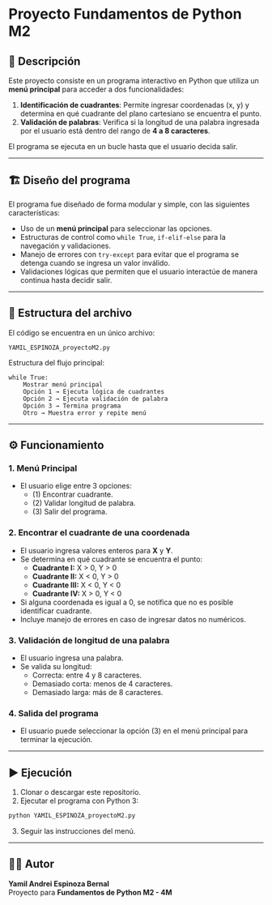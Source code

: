 # Proyecto Fundamentos de Python M2  

## 📌 Descripción  
Este proyecto consiste en un programa interactivo en Python que utiliza un **menú principal** para acceder a dos funcionalidades:  

1. **Identificación de cuadrantes**: Permite ingresar coordenadas (x, y) y determina en qué cuadrante del plano cartesiano se encuentra el punto.  
2. **Validación de palabras**: Verifica si la longitud de una palabra ingresada por el usuario está dentro del rango de **4 a 8 caracteres**.  

El programa se ejecuta en un bucle hasta que el usuario decida salir.  

---

## 🏗️ Diseño del programa  
El programa fue diseñado de forma modular y simple, con las siguientes características:  

- Uso de un **menú principal** para seleccionar las opciones.  
- Estructuras de control como `while True`, `if-elif-else` para la navegación y validaciones.  
- Manejo de errores con `try-except` para evitar que el programa se detenga cuando se ingresa un valor inválido.  
- Validaciones lógicas que permiten que el usuario interactúe de manera continua hasta decidir salir.  

---

## 📂 Estructura del archivo  
El código se encuentra en un único archivo:  

```
YAMIL_ESPINOZA_proyectoM2.py
```

Estructura del flujo principal:  

```
while True:
    Mostrar menú principal
    Opción 1 → Ejecuta lógica de cuadrantes
    Opción 2 → Ejecuta validación de palabra
    Opción 3 → Termina programa
    Otro → Muestra error y repite menú
```

---

## ⚙️ Funcionamiento  

### 1. Menú Principal  
- El usuario elige entre 3 opciones:  
  - (1) Encontrar cuadrante.  
  - (2) Validar longitud de palabra.  
  - (3) Salir del programa.  

### 2. Encontrar el cuadrante de una coordenada  
- El usuario ingresa valores enteros para **X** y **Y**.  
- Se determina en qué cuadrante se encuentra el punto:  
  - **Cuadrante I:** X > 0, Y > 0  
  - **Cuadrante II:** X < 0, Y > 0  
  - **Cuadrante III:** X < 0, Y < 0  
  - **Cuadrante IV:** X > 0, Y < 0  
- Si alguna coordenada es igual a 0, se notifica que no es posible identificar cuadrante.  
- Incluye manejo de errores en caso de ingresar datos no numéricos.  

### 3. Validación de longitud de una palabra  
- El usuario ingresa una palabra.  
- Se valida su longitud:  
  - Correcta: entre 4 y 8 caracteres.  
  - Demasiado corta: menos de 4 caracteres.  
  - Demasiado larga: más de 8 caracteres.  

### 4. Salida del programa  
- El usuario puede seleccionar la opción (3) en el menú principal para terminar la ejecución.  

---

## ▶️ Ejecución  

1. Clonar o descargar este repositorio.  
2. Ejecutar el programa con Python 3:  

```bash
python YAMIL_ESPINOZA_proyectoM2.py
```

3. Seguir las instrucciones del menú.  


---

## 👨‍💻 Autor  
**Yamil Andrei Espinoza Bernal**  
Proyecto para **Fundamentos de Python M2 - 4M**  
